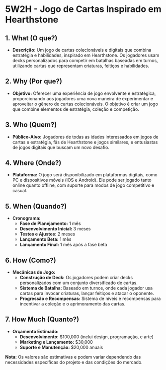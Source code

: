 
# 5W2H - Jogo de Cartas Inspirado em Hearthstone

## 1. What (O que?)
- **Descrição:** Um jogo de cartas colecionáveis e digitais que combina estratégia e habilidades, inspirado em Hearthstone. Os jogadores usam decks personalizados para competir em batalhas baseadas em turnos, utilizando cartas que representam criaturas, feitiços e habilidades.

## 2. Why (Por que?)
- **Objetivo:** Oferecer uma experiência de jogo envolvente e estratégica, proporcionando aos jogadores uma nova maneira de experimentar e aproveitar o gênero de cartas colecionáveis. O objetivo é criar um jogo que combine elementos de estratégia, coleção e competição.

## 3. Who (Quem?)
- **Público-Alvo:** Jogadores de todas as idades interessados em jogos de cartas e estratégia, fãs de Hearthstone e jogos similares, e entusiastas de jogos digitais que buscam um novo desafio.

## 4. Where (Onde?)
- **Plataforma:** O jogo será disponibilizado em plataformas digitais, como PC e dispositivos móveis (iOS e Android). Ele pode ser jogado tanto online quanto offline, com suporte para modos de jogo competitivo e casual.

## 5. When (Quando?)
- **Cronograma:** 
  - **Fase de Planejamento:** 1 mês
  - **Desenvolvimento Inicial:** 3 meses
  - **Testes e Ajustes:** 2 meses
  - **Lançamento Beta:** 1 mês
  - **Lançamento Final:** 1 mês após a fase beta

## 6. How (Como?)
- **Mecânicas de Jogo:**
  - **Construção de Deck:** Os jogadores podem criar decks personalizados com um conjunto diversificado de cartas.
  - **Sistema de Batalha:** Baseado em turnos, onde cada jogador usa cartas para invocar criaturas, lançar feitiços e atacar o oponente.
  - **Progressão e Recompensas:** Sistema de níveis e recompensas para incentivar a coleção e o aprimoramento das cartas.

## 7. How Much (Quanto?)
- **Orçamento Estimado:** 
  - **Desenvolvimento:** $100,000 (inclui design, programação, e arte)
  - **Marketing e Lançamento:** $30,000
  - **Suporte e Manutenção:** $20,000 anuais

**Nota:** Os valores são estimativas e podem variar dependendo das necessidades específicas do projeto e das condições do mercado.

